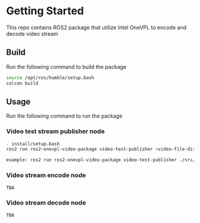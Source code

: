 # Getting Started
This repo contains ROS2 package that utilize Intel OneVPL to encode and decode video stream

## Build
Run the following command to build the package
```bash
source /opt/ros/humble/setup.bash
colcon build
```

## Usage
Run the following command to run the package

### Video test stream publisher node
```bash
. install/setup.bash
ros2 run ros2-onevpl-video-package video-test-publisher <video-file-dir>

example: ros2 run ros2-onevpl-video-package video-test-publisher ./src/ros2-onevpl-video-package/data/hd_test_video.mp4
```

### Video stream encode node
```bash
TBA
```

### Video stream decode node
```bash
TBA
```